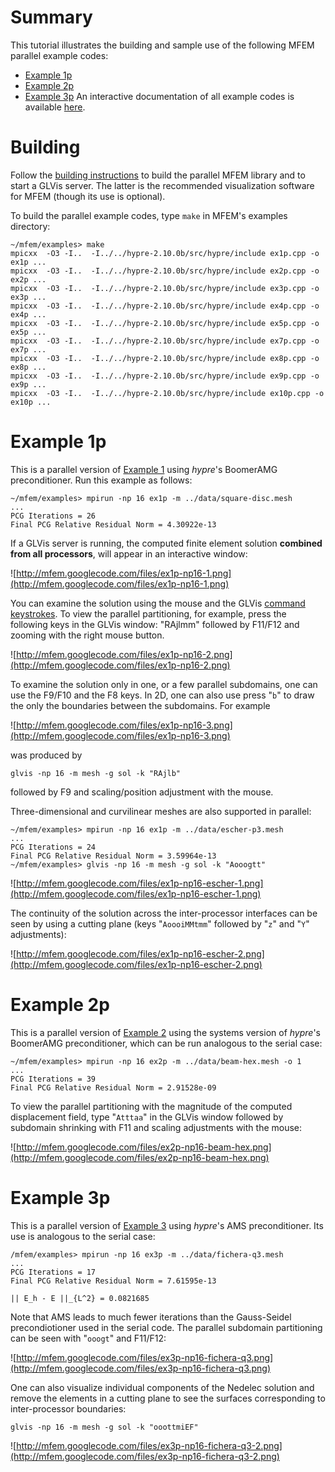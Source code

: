 # Summary #

This tutorial illustrates the building and sample use of the following MFEM parallel example codes:
  * [Example 1p](#Example_1p.md)
  * [Example 2p](#Example_2p.md)
  * [Example 3p](#Example_3p.md)
An interactive documentation of all example codes is available [here](http://doxygen.mfem.googlecode.com/hg/examples/README_files/index.html).

# Building #

Follow the [building instructions](http://code.google.com/p/mfem/wiki/Building) to build the parallel MFEM library and to start a GLVis server. The latter is the recommended visualization software for MFEM (though its use is optional).

To build the parallel example codes, type `make` in MFEM's examples directory:
```
~/mfem/examples> make
mpicxx  -O3 -I..  -I../../hypre-2.10.0b/src/hypre/include ex1p.cpp -o ex1p ...
mpicxx  -O3 -I..  -I../../hypre-2.10.0b/src/hypre/include ex2p.cpp -o ex2p ...
mpicxx  -O3 -I..  -I../../hypre-2.10.0b/src/hypre/include ex3p.cpp -o ex3p ...
mpicxx  -O3 -I..  -I../../hypre-2.10.0b/src/hypre/include ex4p.cpp -o ex4p ...
mpicxx  -O3 -I..  -I../../hypre-2.10.0b/src/hypre/include ex5p.cpp -o ex5p ...
mpicxx  -O3 -I..  -I../../hypre-2.10.0b/src/hypre/include ex7p.cpp -o ex7p ...
mpicxx  -O3 -I..  -I../../hypre-2.10.0b/src/hypre/include ex8p.cpp -o ex8p ...
mpicxx  -O3 -I..  -I../../hypre-2.10.0b/src/hypre/include ex9p.cpp -o ex9p ...
mpicxx  -O3 -I..  -I../../hypre-2.10.0b/src/hypre/include ex10p.cpp -o ex10p ...
```

# Example 1p #

This is a parallel version of [Example 1](http://code.google.com/p/mfem/wiki/SerialTutorial#Example_1) using _hypre_'s BoomerAMG preconditioner. Run this example as follows:
```
~/mfem/examples> mpirun -np 16 ex1p -m ../data/square-disc.mesh
...
PCG Iterations = 26
Final PCG Relative Residual Norm = 4.30922e-13
```

If a GLVis server is running, the computed finite element solution **combined from all processors**, will appear in an interactive window:

![http://mfem.googlecode.com/files/ex1p-np16-1.png](http://mfem.googlecode.com/files/ex1p-np16-1.png)

You can examine the solution using the mouse and the GLVis [command keystrokes](http://glvis.googlecode.com/hg/README).
To view the parallel partitioning, for example, press the following keys in the GLVis window: "RAjlmm" followed by F11/F12 and zooming with the right mouse button.

![http://mfem.googlecode.com/files/ex1p-np16-2.png](http://mfem.googlecode.com/files/ex1p-np16-2.png)

To examine the solution only in one, or a few parallel subdomains, one can use the F9/F10 and the F8 keys. In 2D, one can also use press "`b`" to draw the only the boundaries between the subdomains. For example

![http://mfem.googlecode.com/files/ex1p-np16-3.png](http://mfem.googlecode.com/files/ex1p-np16-3.png)

was produced by
```
glvis -np 16 -m mesh -g sol -k "RAjlb"
```
followed by F9 and scaling/position adjustment with the mouse.

Three-dimensional and curvilinear meshes are also supported in parallel:

```
~/mfem/examples> mpirun -np 16 ex1p -m ../data/escher-p3.mesh
...
PCG Iterations = 24
Final PCG Relative Residual Norm = 3.59964e-13
~/mfem/examples> glvis -np 16 -m mesh -g sol -k "Aooogtt"
```

![http://mfem.googlecode.com/files/ex1p-np16-escher-1.png](http://mfem.googlecode.com/files/ex1p-np16-escher-1.png)

The continuity of the solution across the inter-processor interfaces can be seen by using a cutting plane (keys "`AoooiMMtmm`" followed by "`z`" and "`Y`" adjustments):

![http://mfem.googlecode.com/files/ex1p-np16-escher-2.png](http://mfem.googlecode.com/files/ex1p-np16-escher-2.png)


# Example 2p #
This is a parallel version of [Example 2](http://code.google.com/p/mfem/wiki/SerialTutorial#Example_2) using the systems version of _hypre_'s BoomerAMG preconditioner, which can be run analogous to the serial case:

```
~/mfem/examples> mpirun -np 16 ex2p -m ../data/beam-hex.mesh -o 1
...
PCG Iterations = 39
Final PCG Relative Residual Norm = 2.91528e-09
```

To view the parallel partitioning with the magnitude of the computed displacement field, type "`Atttaa`" in the GLVis window followed by subdomain shrinking with F11 and scaling adjustments with the mouse:

![http://mfem.googlecode.com/files/ex2p-np16-beam-hex.png](http://mfem.googlecode.com/files/ex2p-np16-beam-hex.png)

# Example 3p #
This is a parallel version of [Example 3](http://code.google.com/p/mfem/wiki/SerialTutorial#Example_3) using _hypre_'s AMS preconditioner. Its use is analogous to the serial case:

```
/mfem/examples> mpirun -np 16 ex3p -m ../data/fichera-q3.mesh
...
PCG Iterations = 17
Final PCG Relative Residual Norm = 7.61595e-13

|| E_h - E ||_{L^2} = 0.0821685
```

Note that AMS leads to much fewer iterations than the Gauss-Seidel precondiotioner used in the serial code. The parallel subdomain partitioning can be seen with "`ooogt`" and F11/F12:

![http://mfem.googlecode.com/files/ex3p-np16-fichera-q3.png](http://mfem.googlecode.com/files/ex3p-np16-fichera-q3.png)

One can also visualize individual components of the Nedelec solution and remove the elements in a cutting plane to see the surfaces corresponding to inter-processor boundaries:
```
glvis -np 16 -m mesh -g sol -k "ooottmiEF"
```

![http://mfem.googlecode.com/files/ex3p-np16-fichera-q3-2.png](http://mfem.googlecode.com/files/ex3p-np16-fichera-q3-2.png)